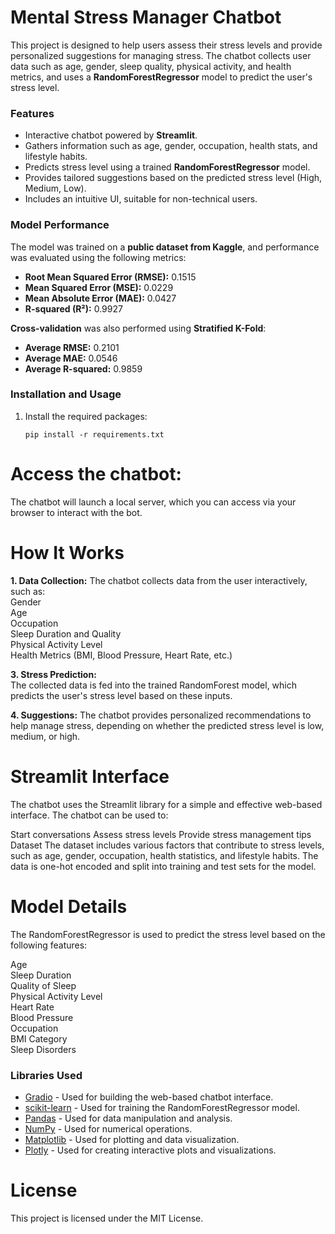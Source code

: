 # Mental Stress Manager Chatbot

This project is designed to help users assess their stress levels and provide personalized suggestions for managing stress. The chatbot collects user data such as age, gender, sleep quality, physical activity, and health metrics, and uses a **RandomForestRegressor** model to predict the user's stress level.

### **Features**
- Interactive chatbot powered by **Streamlit**.
- Gathers information such as age, gender, occupation, health stats, and lifestyle habits.
- Predicts stress level using a trained **RandomForestRegressor** model.
- Provides tailored suggestions based on the predicted stress level (High, Medium, Low).
- Includes an intuitive UI, suitable for non-technical users.


### **Model Performance**
The model was trained on a **public dataset from Kaggle**, and performance was evaluated using the following metrics:

- **Root Mean Squared Error (RMSE):** 0.1515  
- **Mean Squared Error (MSE):** 0.0229  
- **Mean Absolute Error (MAE):** 0.0427  
- **R-squared (R²):** 0.9927  

**Cross-validation** was also performed using **Stratified K-Fold**:  
- **Average RMSE:** 0.2101  
- **Average MAE:** 0.0546  
- **Average R-squared:** 0.9859  

### **Installation and Usage**
1. Install the required packages:
   ```
   pip install -r requirements.txt

# Access the chatbot:
The chatbot will launch a local server, which you can access via your browser to interact with the bot.

# How It Works
**1. Data Collection:**
The chatbot collects data from the user interactively, such as:  
Gender    
Age  
Occupation  
Sleep Duration and Quality  
Physical Activity Level  
Health Metrics (BMI, Blood Pressure, Heart Rate, etc.)    

**3. Stress Prediction:**  
The collected data is fed into the trained RandomForest model, which predicts the user's stress level based on these inputs.

**4. Suggestions:** 
The chatbot provides personalized recommendations to help manage stress, depending on whether the predicted stress level is low, medium, or high.

# Streamlit Interface
The chatbot uses the Streamlit library for a simple and effective web-based interface. The chatbot can be used to:

Start conversations
Assess stress levels
Provide stress management tips
Dataset
The dataset includes various factors that contribute to stress levels, such as age, gender, occupation, health statistics, and lifestyle habits. The data is one-hot encoded and split into training and test sets for the model.

# Model Details
The RandomForestRegressor is used to predict the stress level based on the following features:

Age  
Sleep Duration  
Quality of Sleep  
Physical Activity Level  
Heart Rate  
Blood Pressure  
Occupation  
BMI Category  
Sleep Disorders  

### **Libraries Used**
- [Gradio](https://streamlit.io/) - Used for building the web-based chatbot interface.
- [scikit-learn](https://scikit-learn.org/stable/) - Used for training the RandomForestRegressor model.
- [Pandas](https://pandas.pydata.org/) - Used for data manipulation and analysis.
- [NumPy](https://numpy.org/) - Used for numerical operations.
- [Matplotlib](https://matplotlib.org/) - Used for plotting and data visualization.
- [Plotly](https://plotly.com/python/) - Used for creating interactive plots and visualizations.





# License
This project is licensed under the MIT License.





